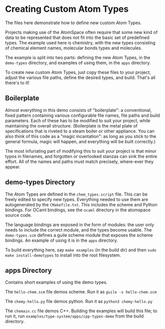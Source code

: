 
Creating Custom Atom Types
==========================
The files here demonstrate how to define new custom Atom Types.

Projects making use of the AtomSpace often require that some new kind
of data to be represented that does not fit into the basic set of
predefined types. The example used here is chemistry, with the new types
consisting of chemical element names, molecular bonds types and
molecules.

The example is split into two parts: defining the new Atom Types, in
the `demo-types` directory, and examples of using them, in the `apps`
directory.

To create new custom Atom Types, just copy these files to your project,
adjust the various file paths, define the desired types, and build.
That's all there's to it!

Boilerplate
-----------
Almost everything in this demo consists of "boilerplate": a conventional,
fixed pattern containing various configurable file names, file paths and
build parameters. Each of these has to be modified to suit your project,
while maintaining the overall structure.  (Boilerplate is the metal plate
of specifications that is riveted to a steam boiler or other appliance.
You can also think of this code as a "magic incantation": as long as you
stick to the general formula, magic will happen, and everything will be
built correctly.)

The most infuriating part of modifying this to suit your project is that
minor typos in filenames, and forgotten or overlooked stanzas can sink
the entire effort.  All of the names and paths must match precisely,
where-ever they appear.

demo-types Directory
--------------------
The Atom Types are defined in the `chem_types.script` file. This can be
freely edited to specify new types. Everything needed to use them are
autogenerated by the `CMakefile.txt`. This includes the scheme and Python
bindings. For OCaml bindings, see the `ocaml` directory in the atomspace
source code.

The language bindings are exposed in the form of modules: the user only
needs to include the correct module, and the types become usable. The
`demo-types.scm` defines a guile scheme module that exposes the scheme
bindings.  An example of using it is in the `apps` directory.

To build everything here, say `make examples` (in the build dir) and
then `sudo make install-demotypes` to install into the root filesystem.

apps Directory
--------------
Contains short examples of using the demo types.

The `hello-chem.scm` file demos scheme. Run it as
`guile -s hello-chem.scm`

The `chemy-hello.py` file demos python. Run it as
`python3 chemy-hello.py`

The `chemain.cc` file demos C++. Building the examples will build this
file; to run it, run `examples/type-system/apps/cpp-types-demo` from the
build directory.

